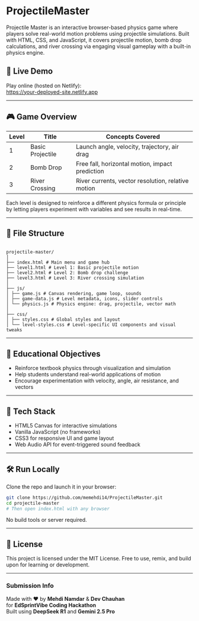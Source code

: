 # ProjectileMaster
Projectile Master is an interactive browser-based physics game where players solve real-world motion problems using projectile simulations. Built with HTML, CSS, and JavaScript, it covers projectile motion, bomb drop calculations, and river crossing via engaging visual gameplay with a built-in physics engine.

## 🔗 Live Demo

Play online (hosted on Netlify):  
https://your-deployed-site.netlify.app

---

## 🎮 Game Overview

| Level | Title           | Concepts Covered                                  |
|-------|------------------|--------------------------------------------------|
| 1     | Basic Projectile | Launch angle, velocity, trajectory, air drag     |
| 2     | Bomb Drop        | Free fall, horizontal motion, impact prediction  |
| 3     | River Crossing   | River currents, vector resolution, relative motion |

Each level is designed to reinforce a different physics formula or principle by letting players experiment with variables and see results in real-time.

---

## 📁 File Structure

```

projectile-master/
│
├── index.html # Main menu and game hub
├── level1.html # Level 1: Basic projectile motion
├── level2.html # Level 2: Bomb drop challenge
├── level3.html # Level 3: River crossing simulation
│
├── js/
│ ├── game.js # Canvas rendering, game loop, sounds
│ ├── game-data.js # Level metadata, icons, slider controls
│ └── physics.js # Physics engine: drag, projectile, vector math
│
├── css/
│ ├── styles.css # Global styles and layout
│ └── level-styles.css # Level-specific UI components and visual tweaks
```

---

## 🧪 Educational Objectives

- Reinforce textbook physics through visualization and simulation
- Help students understand real-world applications of motion
- Encourage experimentation with velocity, angle, air resistance, and vectors

---

## 🚀 Tech Stack

- HTML5 Canvas for interactive simulations
- Vanilla JavaScript (no frameworks)
- CSS3 for responsive UI and game layout
- Web Audio API for event-triggered sound feedback

---

## 🛠️ Run Locally

Clone the repo and launch it in your browser:

```bash
git clone https://github.com/memehdi14/ProjectileMaster.git
cd projectile-master
# Then open index.html with any browser
````

No build tools or server required.

---

## 📜 License

This project is licensed under the MIT License.
Free to use, remix, and build upon for learning or development.

---

### Submission Info

Made with ❤️ by **Mehdi Namdar** & **Dev Chauhan**  
for **EdSprintVibe Coding Hackathon**  
Built using **DeepSeek R1** and **Gemini 2.5 Pro**
